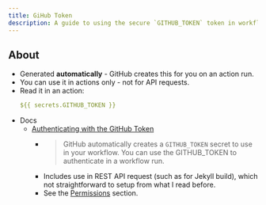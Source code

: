 ```yaml
---
title: GiHub Token
description: A guide to using the secure `GITHUB_TOKEN` token in workflows
---
```



## About

- Generated **automatically** - GitHub creates this for you on an action run.
- You can use it in actions only - not for API requests.
- Read it in an action:
     ```yaml
     ${{ secrets.GITHUB_TOKEN }}
     ````
- Docs
    - [Authenticating with the GitHub Token](https://docs.github.com/en/actions/reference/authentication-in-a-workflow)
        - > GitHub automatically creates a `GITHUB_TOKEN` secret to use in your workflow. You can use the GITHUB_TOKEN to authenticate in a workflow run.
        - Includes use in REST API request (such as for Jekyll build), which not straightforward to setup from what I read before.
        - See the [Permissions](https://docs.github.com/en/actions/reference/authentication-in-a-workflow#permissions-for-the-github_token) section.
